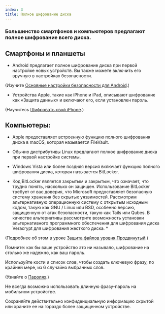 ```yaml
---
index: 3
title: Полное шифрование диска
---
```

### Большинство смартфонов и компьютеров предлагают полное шифрование всего диска.

## Смартфоны и планшеты

* Android предлагает полное шифрование диска при первой настройке новых устройств. Вы также можете включить его вручную в настройках безопасности.

(Изучите [Основные настройки безопасности для Android](umbrella://tools/other/s_android.md).)

* Устройства Apple, такие как iPhone и iPad, описывают шифрование как «Защита данных» и включают его, если установлен пароль.

(Научитесь [Шифровать свой iPhone](umbrella://tools/encryption/s_encrypt-your-iphone.md).)

## Компьютеры:

* Apple предоставляет встроенную функцию полного шифрования диска в macOS, которая называется FileVault.
* Обычно дистрибутивы Linux предлагают полное шифрование диска при первой настройке системы.
* Windows Vista или более поздняя версия включает функцию полного шифрования диска, которая называется BitLocker.

* Код BitLocker является закрытым и закрытым, что означает, что трудно понять, насколько он защищен. Использование BitLocker требует от вас доверия, что Microsoft предоставляет безопасную систему хранения без скрытых уязвимостей. Рассмотрим альтернативную операционную систему с открытым исходным кодом, такую как GNU / Linux или BSD, особенно версию, защищенную от атак безопасности, такую как Tails или Qubes. В качестве альтернативы рассмотрите возможность установки альтернативного программного обеспечения для шифрования диска Veracrypt для шифрования жесткого диска. *

(Подробнее об этом в уроке [Защита файлов уровня Продвинутый](umbrella://information/protecting-files/advanced).)

Помните: как бы ваше устройство это ни называло, шифрование на столько же надежно, как ваш пароль.

Используйте кости и список слов, чтобы создать ключевую фразу, по крайней мере, из 6 случайно выбранных слов.

(Узнайте о [Паролях](umbrella://information/passwords).)

Не всегда возможно использовать длинную фразу-пароль на мобильном устройстве.

Сохраняйте действительно конфиденциальную информацию скрытой или храните ее на гораздо более защищенном устройстве.